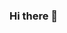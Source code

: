 ### Hi there 👋

<!--
**amitastreait/amitastreait** is a ✨ _special_ ✨ repository because its `README.md` (this file) appears on your GitHub profile.

Here are some ideas to get you started:

- 🔭 I’m currently working on Salesforce Technology and I am Salesforce MVP
- 🌱 I’m currently learning AWS and Heroku
- 👯 I’m looking to collaborate on GitHub and my blog (SFDCPanther)[https://www.sfdcpanther.com/]
- 🤔 I’m looking for help with AWS resources
- 💬 Ask me about Salesforce, Integration, Lightning Development
- 📫 How to reach me: [Amit Singh](mailto:sfdcpanther@gmail.com?subject=[GitHub] Source Connet with me)
- 😄 Pronouns: ... Amith
- ⚡ Fun fact: ... Always looks very serious 
-->
